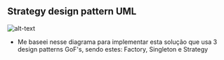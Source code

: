 ## Strategy design pattern UML

![alt-text](https://i.imgur.com/SzIVSH0.png "Diagrama UML do design pattern Strategy")

- Me baseei nesse diagrama para implementar esta solução que usa 3 design patterns GoF's, sendo estes: Factory, Singleton e Strategy